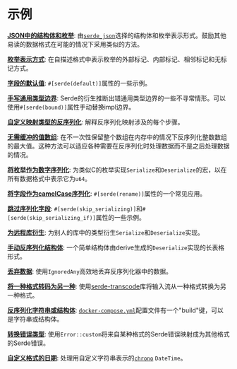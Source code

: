 # 示例

**[JSON中的结构体和枚举](json.md)**: 由[`serde_json`](https://github.com/serde-rs/json)选择的结构体和枚举表示形式。鼓励其他易读的数据格式在可能的情况下采用类似的方法。

**[枚举表示方式](enum-representations.md)**: 在自描述格式中表示枚举的外部标记、内部标记、相邻标记和无标记方式。

**[字段的默认值](attr-default.md)**: `#[serde(default)]`属性的一些示例。

**[手写通用类型边界](attr-bound.md)**: Serde的衍生推断出错通用类型边界的一些不寻常情形。可以使用`#[serde(bound)]`属性手动替换impl边界。

**[自定义映射类型的反序列化](deserialize-map.md)**: 解释反序列化映射涉及的每个步骤。

**[无需缓冲的值数组](stream-array.md)**: 在不一次性保留整个数组在内存中的情况下反序列化整数数组的最大值。这种方法可以适应各种需要在反序列化时处理数据而不是之后处理数据的情况。

**[将枚举作为数字序列化](enum-number.md)**: 为类似C的枚举实现`Serialize`和`Deserialize`的宏，以在所有数据格式中表示它为`u64`。

**[将字段作为camelCase序列化](attr-rename.md)**: `#[serde(rename)]`属性的一个常见应用。

**[跳过序列化字段](attr-skip-serializing.md)**: `#[serde(skip_serializing)]`和`#[serde(skip_serializing_if)]`属性的一些示例。

**[为远程库衍生](remote-derive.md)**: 为别人的库中的类型衍生`Serialize`和`Deserialize`实现。

**[手动反序列化结构体](deserialize-struct.md)**: 一个简单结构体由derive生成的`Deserialize`实现的长表格形式。

**[丢弃数据](ignored-any.md)**: 使用`IgnoredAny`高效地丢弃反序列化器中的数据。

**[将一种格式转码为另一种](transcode.md)**: 使用[serde-transcode](https://github.com/sfackler/serde-transcode)库将输入流从一种格式转换为另一种格式。

**[反序列化字符串或结构体](string-or-struct.md)**: [`docker-compose.yml`](https://docs.docker.com/compose/compose-file/#/build)配置文件有一个"build"键，可以是字符串或结构体。

**[转换错误类型](convert-error.md)**: 使用`Error::custom`将来自某种格式的Serde错误映射成为其他格式的Serde错误。

**[自定义格式的日期](custom-date-format.md)**: 处理用自定义字符串表示的[`chrono`](https://github.com/chronotope/chrono) `DateTime`。
